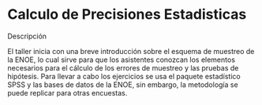# Calculo de Precisiones Estadisticas

Descripción

El taller inicia con una breve introducción sobre el esquema de muestreo de la ENOE, lo cual sirve para que los asistentes conozcan los elementos necesarios para el cálculo de los errores de muestreo y las pruebas de hipótesis.  Para llevar a cabo los ejercicios se usa el paquete estadístico SPSS y las bases de datos de la ENOE, sin embargo, la metodología se puede replicar para otras encuestas. 
